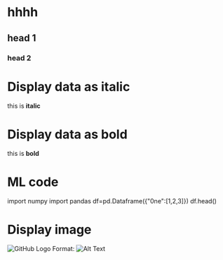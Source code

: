# hhhh
## head 1
### head 2
# Display data as italic
this is **italic**
# Display data as bold
this is **bold**
# ML code
 
  import numpy
  import pandas
  df=pd.Dataframe({"0ne":[1,2,3]})
  df.head()
# Display image
 ![GitHub Logo](/images/logo.png)
Format: ![Alt Text](url)
